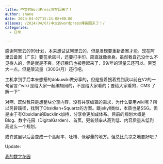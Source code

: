 ```yaml
---
title: 中文的WordPress博客回来了！
author: shane
date: 2024-04-07T15:24:08+00:00
aliases: /2024/04/07/中文的wordpress博客回来了！/
categories:
  - 日常

---
```

感谢阿里云的99计划，本来想试试阿里云的，但是发现要重新备案才能。现在阿里云备案（广东）要签承诺书，还要打手印，简直就像卖身。虽然我自己没什么不见得人的，但是就是不爽。还好腾讯也被卷起来了，99/年的轻量云还可以。带宽大一点，但是限流量（300G/月）还行吧。

主机拿到手后本来想搭的dokuwiki做分享的，但是搜着搜着找到我以前在V2的一句留言:&#8221;wiki 是给大家一起编辑用的，不是给大家看的；要给大家看的，CMS 了解一下&#8221;

对啊，既然我只是想整块分享内容，没有共享编辑的需求，为什么要用wiki呢？所以另辟蹊径，找到了Obsidian+Squartz的方案。跟jekyll类似，本质也是SSG。但是由于有Obsidian的Backlink加持，分享会更加成体系。目前的规划大概是Blog、数字花园（DigitalGarden）、首页。更新频率从高到低、内容质量从低到高这么一个规划。

或许这里以后会变成一个高频率、吐槽、低容量的地方。但总比荒凉之地要好吧？

Update:

[我的数字花园][1]

 [1]: https://brain.shaneyao.com